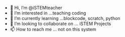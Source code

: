 - 👋 Hi, I’m @iSTEMteacher
- 👀 I’m interested in ...teaching coding
- 🌱 I’m currently learning ...blockcode, scratch, python
- 💞️ I’m looking to collaborate on ... iSTEM Projects
- 📫 How to reach me ... not on this system

<!---
iSTEMteacher/iSTEMteacher is a ✨ special ✨ repository because its `README.md` (this file) appears on your GitHub profile.
You can click the Preview link to take a look at your changes.
--->

